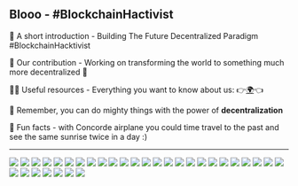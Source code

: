 ## Blooo - #BlockchainHactivist

🙋‍ A short introduction - Building The Future Decentralized Paradigm #BlockchainHacktivist

🌈 Our contribution - Working on transforming the world to something much more decentralized 🚀

👩‍💻 Useful resources - Everything you want to know about us: 👉[🌍](https://blooo.io)👈

🧙 Remember, you can do mighty things with the power of **decentralization**

🍿 Fun facts - with Concorde airplane you could time travel to the past and see the same sunrise twice in a day :)

---

[![](https://img.shields.io/badge/Solidity-Dev-brightgreen.svg?logo=Solidity&logoColor=FFF)]() [![](https://img.shields.io/badge/Go-Dev-brightgreen.svg?logo=Go&logoColor=FFF)]() [![](https://img.shields.io/badge/C-Dev-brightgreen.svg?logo=C&logoColor=FFF)]() [![](https://img.shields.io/badge/Javascript-Dev-brightgreen.svg?logo=JavaScript&logoColor=FFF)]() [![](https://img.shields.io/badge/Typescript-Dev-brightgreen.svg?logo=TypeScript&logoColor=FFF)]() [![](https://img.shields.io/badge/Python-Dev-brightgreen.svg?logo=Python&logoColor=FFF)]() [![](https://img.shields.io/badge/Java-Dev-brightgreen.svg?logo=Java&logoColor=FFF)]() [![](https://img.shields.io/badge/Php-Dev-brightgreen.svg?logo=Php&logoColor=FFF)]() [![](https://img.shields.io/badge/HTML5-Dev-brightgreen.svg?logo=HTML5&logoColor=FFF)]() [![](https://img.shields.io/badge/CSS3-Dev-brightgreen.svg?logo=CSS3&logoColor=FFF)]() [![](https://img.shields.io/badge/Angular-Front-FF0.svg?logo=Angular&logoColor=FFF)]() [![](https://img.shields.io/badge/ReactJS-Front-FF0.svg?logo=React&logoColor=FFF)]() [![](https://img.shields.io/badge/Vue.js-Front-FF0.svg?logo=Vue.js&logoColor=FFF)]() [![](https://img.shields.io/badge/Node.js-Back-F00.svg?logo=Node.js&logoColor=FFF)]() [![](https://img.shields.io/badge/Spring-Back-F00.svg?logo=Spring&logoColor=FFF)]() [![](https://img.shields.io/badge/Symfony-Back-F00.svg?logo=Symfony&logoColor=FFF)]() [![](https://img.shields.io/badge/Nginx-Back-F00.svg?logo=Nginx&logoColor=FFF)]() [![](https://img.shields.io/badge/Django-Back-F00.svg?logo=Django&logoColor=FFF)]() [![](https://img.shields.io/badge/Wordpress-Back-F00.svg?logo=Wordpress&logoColor=FFF)]() [![](https://img.shields.io/badge/Terraform-DevOps-DDD.svg?logo=Terraform&logoColor=FFF)]() [![](https://img.shields.io/badge/Docker-DevOps-DDD.svg?logo=Docker&logoColor=FFF)]() [![](https://img.shields.io/badge/Helm-DevOps-DDD.svg?logo=Helm&logoColor=FFF)]() [![](https://img.shields.io/badge/Kubernetes-DevOps-DDD.svg?logo=Kubernetes&logoColor=FFF)]() [![](https://img.shields.io/badge/Prometheus-DevOps-DDD.svg?logo=Prometheus&logoColor=FFF)]() [![](https://img.shields.io/badge/Grafana-DevOps-DDD.svg?logo=Grafana&logoColor=FFF)]() [![](https://img.shields.io/badge/Jenkins-DevOps-DDD.svg?logo=Jenkins&logoColor=FFF)]() [![](https://img.shields.io/badge/SonarQube-DevOps-DDD.svg?logo=SonarQube&logoColor=FFF)]() [![](https://img.shields.io/badge/Junit-DevOps-DDD.svg?logo=Junit5&logoColor=FFF)]() [![](https://img.shields.io/badge/MariaDB-DataBase-00F.svg?logo=MariaDB&logoColor=FFF)]() [![](https://img.shields.io/badge/MySql-DataBase-00F.svg?logo=Mysql&logoColor=FFF)]() [![](https://img.shields.io/badge/MongoDB-DataBase-00F.svg?logo=MongoDB&logoColor=FFF)]() [![](https://img.shields.io/badge/PostgreSQL-DataBase-00F.svg?logo=Postgresql&logoColor=FFF)]()




